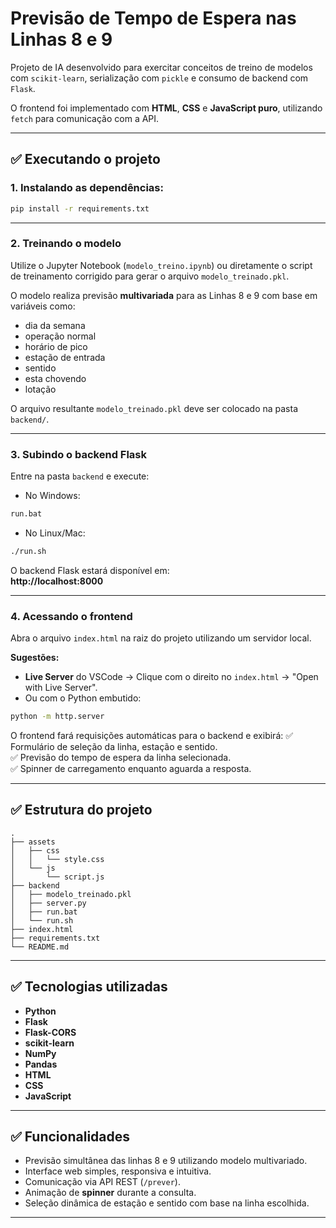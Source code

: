 # Previsão de Tempo de Espera nas Linhas 8 e 9

Projeto de IA desenvolvido para exercitar conceitos de treino de modelos com `scikit-learn`, serialização com `pickle` e consumo de backend com `Flask`.

O frontend foi implementado com **HTML**, **CSS** e **JavaScript puro**, utilizando `fetch` para comunicação com a API.

---

## ✅ Executando o projeto

### 1. Instalando as dependências:

```bash
pip install -r requirements.txt
```

---

### 2. Treinando o modelo

Utilize o Jupyter Notebook (`modelo_treino.ipynb`) ou diretamente o script de treinamento corrigido para gerar o arquivo `modelo_treinado.pkl`.

O modelo realiza previsão **multivariada** para as Linhas 8 e 9 com base em variáveis como:
- dia da semana
- operação normal
- horário de pico
- estação de entrada
- sentido
- esta chovendo
- lotação

O arquivo resultante `modelo_treinado.pkl` deve ser colocado na pasta `backend/`.

---

### 3. Subindo o backend Flask

Entre na pasta `backend` e execute:  

- No Windows:

```bash
run.bat
```

- No Linux/Mac:

```bash
./run.sh
```

O backend Flask estará disponível em:  
**http://localhost:8000**

---

### 4. Acessando o frontend

Abra o arquivo `index.html` na raiz do projeto utilizando um servidor local.

**Sugestões:**
- **Live Server** do VSCode → Clique com o direito no `index.html` → "Open with Live Server".
- Ou com o Python embutido:

```bash
python -m http.server
```

O frontend fará requisições automáticas para o backend e exibirá:
✅ Formulário de seleção da linha, estação e sentido.  
✅ Previsão do tempo de espera da linha selecionada.  
✅ Spinner de carregamento enquanto aguarda a resposta.

---

## ✅ Estrutura do projeto

```
.
├── assets
│   ├── css
│   │   └── style.css
│   └── js
│       └── script.js
├── backend
│   ├── modelo_treinado.pkl
│   ├── server.py
│   ├── run.bat
│   └── run.sh
├── index.html
├── requirements.txt
└── README.md
```

---

## ✅ Tecnologias utilizadas

- **Python**
- **Flask**
- **Flask-CORS**
- **scikit-learn**
- **NumPy**
- **Pandas**
- **HTML**
- **CSS**
- **JavaScript**

---

## ✅ Funcionalidades

- Previsão simultânea das linhas 8 e 9 utilizando modelo multivariado.
- Interface web simples, responsiva e intuitiva.
- Comunicação via API REST (`/prever`).
- Animação de **spinner** durante a consulta.
- Seleção dinâmica de estação e sentido com base na linha escolhida.

---